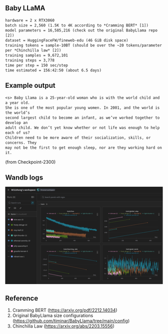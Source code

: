 ## Baby LLaMA
```
hardware = 2 x RTX3060
batch size = 2,560 (1.5K to 4K according to *Cramming BERT* [1])
model parameters = 16,585,216 (check out the original BabyLlama repo [2])
dataset = HuggingFaceFW/fineweb-edu (46 GiB disk space)
training tokens = sample-10BT (should be over the ~20 tokens/parameter per *Chinchilla law* [2])
training samples = 9,672,101
training steps = 3,778
time per step = 150 sec/step
time estimated = 156:42:50 (about 6.5 days)
```

## Example output
```
<s> Baby Llama is a 25-year-old woman who is with the world child and a year old.
She is one of the most popular young women. In 2001, and the world is the world’s
second largest child to become an infant, as we’ve worked together to develop an
adult child. We don’t yet know whether or not life was enough to help each of us?
Children need to be more aware of their socialization, skills, or concerns. They
may not be the first to get enough sleep, nor are they working hard on it.
```
(from Checkpoint-2300)

## Wandb logs
![](training-loss-17M-2300steps.jpg)

## Reference
1. Cramming BERT (https://arxiv.org/pdf/2212.14034)
2. Original BabyLlama size configurations (https://github.com/timinar/BabyLlama/tree/main/config)
3. Chinchilla Law (https://arxiv.org/abs/2203.15556)

